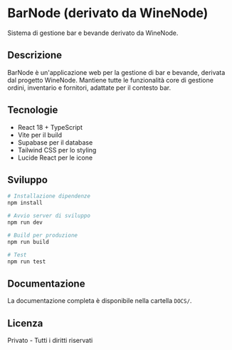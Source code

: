 # BarNode (derivato da WineNode)

Sistema di gestione bar e bevande derivato da WineNode.

## Descrizione

BarNode è un'applicazione web per la gestione di bar e bevande, derivata dal progetto WineNode. Mantiene tutte le funzionalità core di gestione ordini, inventario e fornitori, adattate per il contesto bar.

## Tecnologie

- React 18 + TypeScript
- Vite per il build
- Supabase per il database
- Tailwind CSS per lo styling
- Lucide React per le icone

## Sviluppo

```bash
# Installazione dipendenze
npm install

# Avvio server di sviluppo
npm run dev

# Build per produzione
npm run build

# Test
npm run test
```

## Documentazione

La documentazione completa è disponibile nella cartella `DOCS/`.

## Licenza

Privato - Tutti i diritti riservati
